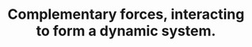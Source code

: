 ---
title: Complementary forces, interacting to form a dynamic system.
tags: opposites daoism motion TMWT
---